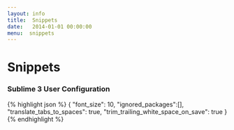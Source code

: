 ```yaml
---
layout: info
title:  Snippets
date:   2014-01-01 00:00:00
menu:  snippets
---
```


Snippets
========

### Sublime 3 User Configuration ###
{% highlight json %}
{
    "font_size": 10,
    "ignored_packages":[],
    "translate_tabs_to_spaces": true,
    "trim_trailing_white_space_on_save": true
}
{% endhighlight %}
